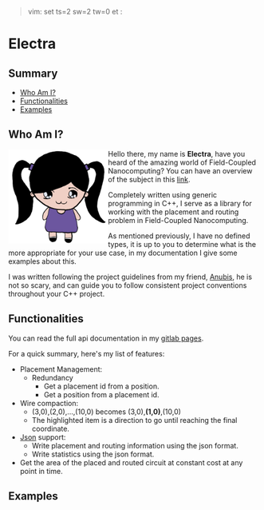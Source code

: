 >  vim: set ts=2 sw=2 tw=0 et :

# Electra

## Summary

* [Who Am I?](#who-am-i-)
* [Functionalities](#functionalities)
* [Examples](#examples)

## Who Am I?

<img align="left" width="200px" src="doc/character/electra.png"/>

Hello there, my name is **Electra**, have you heard of the amazing world of
Field-Coupled Nanocomputing? You can have an overview of the subject
in this [link](#).

Completely written using generic programming in C++, I serve as a  library
for working with the placement and routing problem in Field-Coupled
Nanocomputing.

As mentioned previously, I have no defined types, it is up to you
to determine what is the more appropriate for your use case,
in my documentation I give some examples about this.

I was written following the project guidelines from my friend,
[Anubis](https://formigoni.gitlab.io/anubis/), he is not so scary,
and can guide you to follow consistent project conventions throughout
your C++ project.


## Functionalities

You can read the full api documentation in my [gitlab pages](#).

For a quick summary, here's my list of features:

* Placement Management:
  * Redundancy
    * Get a placement id from a position.
    * Get a position from a placement id.
* Wire compaction:
  * (3,0),(2,0),...,(10,0) becomes (3,0),**(1,0)**,(10,0)
  * The highlighted item is a direction to go until
    reaching the final coordinate.
* [Json](https://www.json.org/) support:
  * Write placement and routing information using
    the json format.
  * Write statistics using the json format.
* Get the area of the placed and routed circuit at constant cost
  at any point in time.

## Examples
